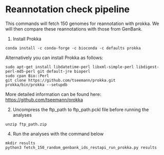 
# Reannotation check pipeline

This commands will fetch 150 genomes for reannotation with prokka. We will then compare these reannotations with those from GenBank.

1. Install Prokka
```
conda install -c conda-forge -c bioconda -c defaults prokka
```

Alternatively you can install Prokka as follows:  
```
sudo apt-get install libdatetime-perl libxml-simple-perl libdigest-perl-md5-perl git default-jre bioperl
sudo cpan Bio::Perl
git clone https://github.com/tseemann/prokka.git 
prokka/bin/prokka --setupdb
```

More detailed information can be found here: https://github.com/tseemann/prokka



2. Uncompress the ftp_path to ftp_path.pckl file before running the analyses  

```
unzip ftp_path.zip
```

4. Run the analyses with the command below 

```
mkdir results
python3 fetch_150_random_genbank_ids_restapi_run_prokka.py results
```
